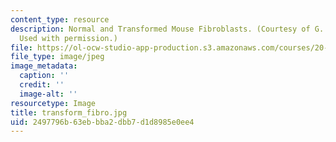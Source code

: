 ```yaml
---
content_type: resource
description: Normal and Transformed Mouse Fibroblasts. (Courtesy of G. Stephen Martin.
  Used with permission.)
file: https://ol-ocw-studio-app-production.s3.amazonaws.com/courses/20-109-laboratory-fundamentals-in-biological-engineering-fall-2007/2497796b63ebbba2dbb7d1d8985e0ee4_transform_fibro.jpg
file_type: image/jpeg
image_metadata:
  caption: ''
  credit: ''
  image-alt: ''
resourcetype: Image
title: transform_fibro.jpg
uid: 2497796b-63eb-bba2-dbb7-d1d8985e0ee4
---
```


